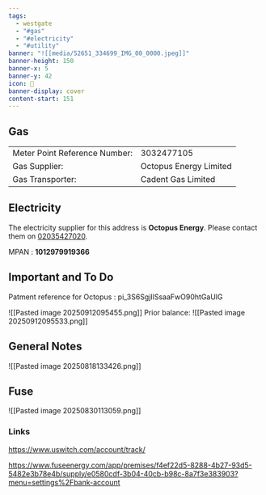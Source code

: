 ```yaml
---
tags:
  - westgate
  - "#gas"
  - "#electricity"
  - "#utility"
banner: "![[media/52651_334699_IMG_00_0000.jpeg]]"
banner-height: 150
banner-x: 5
banner-y: 42
icon: 🏡
banner-display: cover
content-start: 151
---
```

## Gas

|                               |                        |
| ----------------------------- | ---------------------- |
| Meter Point Reference Number: | 3032477105             |
| Gas Supplier:                 | Octopus Energy Limited |
| Gas Transporter:              | Cadent Gas Limited     |

## Electricity

The electricity supplier for this address is **Octopus Energy**. Please contact them on [02035427020](tel:02035427020).

MPAN : **1012979919366**
## Important and To Do

Patment reference for Octopus : pi_3S6SgjIlSsaaFwO90htGaUlG

![[Pasted image 20250912095455.png]]
Prior balance:
![[Pasted image 20250912095533.png]]
## General Notes

![[Pasted image 20250818133426.png]]

## Fuse

![[Pasted image 20250830113059.png]]

### Links

<https://www.uswitch.com/account/track/>

<https://www.fuseenergy.com/app/premises/f4ef22d5-8288-4b27-93d5-5482e3b78e4b/supply/e0580cdf-3b04-40cb-b98c-8a7f3e383903?menu=settings%2Fbank-account>

